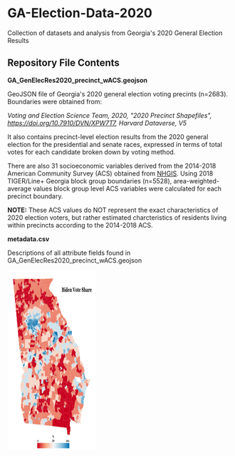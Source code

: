 # GA-Election-Data-2020
Collection of datasets and analysis from Georgia's 2020 General Election Results

## Repository File Contents
**GA_GenElecRes2020_precinct_wACS.geojson**

GeoJSON file of Georgia's 2020 general election voting precints (n=2683). Boundaries were obtained from: 

*Voting and Election Science Team, 2020, "2020 Precinct Shapefiles", https://doi.org/10.7910/DVN/XPW7T7, Harvard Dataverse, V5*

It also contains precinct-level election results from the 2020 general election for the presidential and senate races, expressed in terms of total votes for each candidate broken down by voting method.

There are also 31 socioeconomic variables derived from the 2014-2018 American Community Survey (ACS) obtained from [NHGIS](https://www.nhgis.org/). Using 2018 TIGER/Line+ Georgia block group boundaries (n=5528), area-weighted-average values block group level ACS variables were calculated for each precinct boundary. 

**NOTE:** These ACS values do NOT represent the exact characteristics of 2020 election voters, but rather estimated charcteristics of residents living within precincts according to the 2014-2018 ACS.


**metadata.csv**

Descriptions of all attribute fields found in GA_GenElecRes2020_precinct_wACS.geojson

<img src="./img/GA_BGE2020_BidenPct.jpg" width="200" height = "400">


